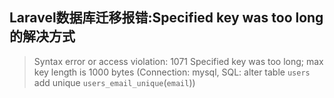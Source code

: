 ## Laravel数据库迁移报错:Specified key was too long的解决方式

>  Syntax error or access violation: 1071 Specified key was too long; max key length is 1000 bytes (Connection: mysql, SQL: alter table `users` add unique `users_email_unique`(`email`))